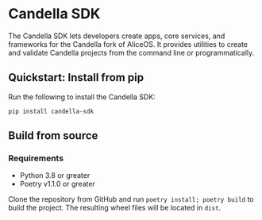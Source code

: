 # Candella SDK

The Candella SDK lets developers create apps, core services, and frameworks for the Candella fork of AliceOS. It provides utilities to create and validate Candella projects from the command line or programmatically.

## Quickstart: Install from pip

Run the following to install the Candella SDK:

```
pip install candella-sdk
```

## Build from source

### Requirements
- Python 3.8 or greater
- Poetry v1.1.0 or greater

Clone the repository from GitHub and run `poetry install; poetry build` to build the project. The resulting wheel files will be located in `dist`.